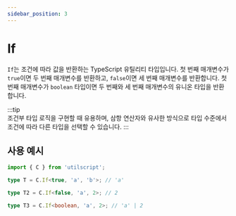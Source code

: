 ```yaml
---
sidebar_position: 3
---
```


# If

`If`는 조건에 따라 값을 반환하는 TypeScript 유틸리티 타입입니다. 첫 번째 매개변수가 `true`이면 두 번째 매개변수를 반환하고, `false`이면 세 번째 매개변수를 반환합니다. 첫 번째 매개변수가 `boolean` 타입이면 두 번째와 세 번째 매개변수의 유니온 타입을 반환합니다.

:::tip  
조건부 타입 로직을 구현할 때 유용하며, 삼항 연산자와 유사한 방식으로 타입 수준에서 조건에 따라 다른 타입을 선택할 수 있습니다.
:::

## 사용 예시

```ts
import { C } from 'utilscript';

type T = C.If<true, 'a', 'b'>; // 'a'

type T2 = C.If<false, 'a', 2>; // 2

type T3 = C.If<boolean, 'a', 2>; // 'a' | 2
```
